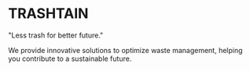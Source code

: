 
# TRASHTAIN

"Less trash for better future."

We provide innovative solutions to optimize waste management, helping you contribute to a sustainable future.

